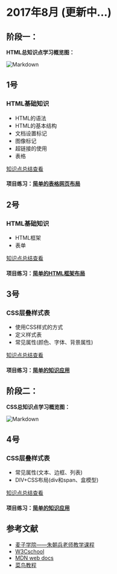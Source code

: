 # 2017年8月 (更新中...)

## 阶段一：
**HTML总知识点学习概览图：**

![Markdown](http://i4.eiimg.com/601612/4afeb62b93de70cd.png)
## 1号
### HTML基础知识 
- HTML的语法
- HTML的基本结构
- 文档设置标记
- 图像标记
- 超链接的使用
- 表格

[知识点总结查看][01]
#### 项目练习：[简单的表格网页布局][02]

## 2号
### HTML基础知识
- HTML框架
- 表单

[知识点总结查看][03]
#### 项目练习：[简单的HTML框架布局][04]

## 3号
### CSS层叠样式表
- 使用CSS样式的方式
- 定义样式表
- 常见属性(颜色、字体、背景属性)

[知识点总结查看][05]

 #### 项目练习：[简单的知识应用][06] 


## 阶段二：
**CSS总知识点学习概览图：**

![Markdown](http://i4.bvimg.com/601612/b94ce8f179ac159e.png)

## 4号

### CSS层叠样式表
- 常见属性(文本、边框、列表)
- DIV+CSS布局(div和span、盒模型)

[知识点总结查看][08]

 #### 项目练习：[简单的知识应用][09] 

## 参考文献
- [麦子学院——朱朝兵老师教学课程](http://www.maiziedu.com/u/1472/)
- [W3Cschool](https://www.w3cschool.cn/)
- [MDN web docs](https://developer.mozilla.org/zh-CN/docs/Learn)
- [菜鸟教程][07]

[01]: /0801/index.md
[02]: https://super456.github.io/study-html-css-2017/0801/table-web.html
[03]: /0802/index.md
[04]: https://super456.github.io/study-html-css-2017/0802/frameset.html
[05]: /0803/index.md
[06]: https://super456.github.io/study-html-css-2017/0803/color-font-bg.html
[07]: http://www.runoob.com/
[08]: /0804/index.md
[09]: https://super456.github.io/study-html-css-2017/0804/text-border-list.html